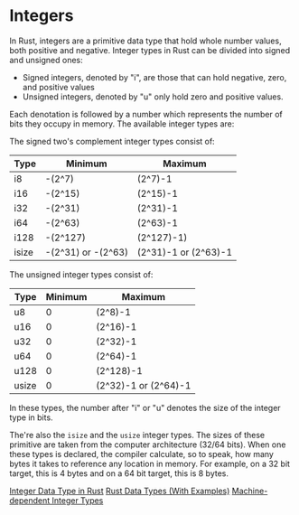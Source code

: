 # Integers

In Rust, integers are a primitive data type that hold whole number values, both positive and negative. Integer types in Rust can be divided into signed and unsigned ones:

+ Signed integers, denoted by "i", are those that can hold negative, zero, and positive values
+ Unsigned integers, denoted by "u" only hold zero and positive values.

Each denotation is followed by a number which represents the number of bits they occupy in memory. The available integer types are:

The signed two's complement integer types consist of:

|Type|Minimum|Maximum|
|---|---|---|
|i8|-(2^7)|(2^7)-1|
|i16|-(2^15)|(2^15)-1|
|i32|-(2^31)|(2^31)-1|
|i64|-(2^63)|(2^63)-1|
|i128|-(2^127)|(2^127)-1)
|isize|-(2^31) or -(2^63)|(2^31)-1 or (2^63)-1|

The unsigned integer types consist of:

|Type|Minimum|Maximum|
|---|---|---|
|u8|0|(2^8)-1|
|u16|0|(2^16)-1|
|u32|0|(2^32)-1|
|u64|0|(2^64)-1|
|u128|0|(2^128)-1|
|usize|0|(2^32)-1 or (2^64)-1|


In these types, the number after "i" or "u" denotes the size of the integer type in bits.

The're also the `isize` and  the `usize` integer types. The sizes of these primitive are taken from the computer architecture (32/64 bits). When one these types is declared, the compiler calculate, so to speak, how many bytes it takes to reference any location in memory. For example, on a 32 bit target, this is 4 bytes and on a 64 bit target, this is 8 bytes.

[Integer Data Type in Rust](https://doc.rust-lang.org/book/ch03-02-data-types.html#integer-types)
[Rust Data Types (With Examples)](https://www.programiz.com/rust/data-types#integer-type)
[Machine-dependent Integer Types](https://doc.rust-lang.org/reference/types/numeric.html#machine-dependent-integer-types)
